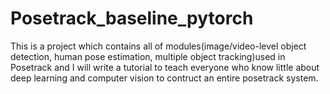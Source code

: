 # Posetrack_baseline_pytorch
This is a project which contains all of modules(image/video-level object detection, human pose estimation, multiple object tracking)used in Posetrack and I will write a tutorial to teach everyone who know little about deep learning and computer vision to contruct an entire posetrack system.

